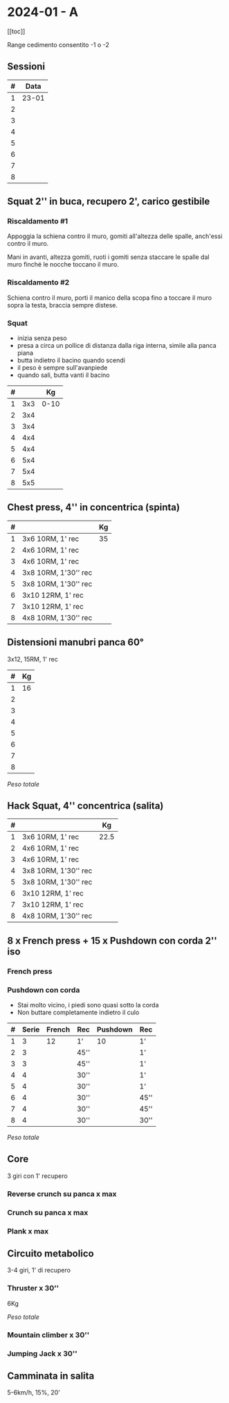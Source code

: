 # 2024-01 - A

[[toc]]

Range cedimento consentito -1 o -2

## Sessioni

| #   | Data  |
| --- | ----- |
| 1   | 23-01 |
| 2   |       |
| 3   |       |
| 4   |       |
| 5   |       |
| 6   |       |
| 7   |       |
| 8   |       |

## Squat 2'' in buca, recupero 2', carico gestibile

### Riscaldamento #1

Appoggia la schiena contro il muro, gomiti all'altezza delle spalle, anch'essi contro il muro.

Mani in avanti, altezza gomiti, ruoti i gomiti senza staccare le spalle dal muro finché le nocche toccano il muro.

### Riscaldamento #2

Schiena contro il muro, porti il manico della scopa fino a toccare il muro sopra la testa, braccia sempre distese.

### Squat

- inizia senza peso
- presa a circa un pollice di distanza dalla riga interna, simile alla panca piana
- butta indietro il bacino quando scendi
- il peso è sempre sull'avanpiede
- quando sali, butta vanti il bacino

| #   |     | Kg   |
| --- | --- | ---- |
| 1   | 3x3 | 0-10 |
| 2   | 3x4 |      |
| 3   | 3x4 |      |
| 4   | 4x4 |      |
| 5   | 4x4 |      |
| 6   | 5x4 |      |
| 7   | 5x4 |      |
| 8   | 5x5 |      |

## Chest press, 4'' in concentrica (spinta)

| #   |                      | Kg  |
| --- | -------------------- | --- |
| 1   | 3x6 10RM, 1' rec     | 35  |
| 2   | 4x6 10RM, 1' rec     |     |
| 3   | 4x6 10RM, 1' rec     |     |
| 4   | 3x8 10RM, 1'30'' rec |     |
| 5   | 3x8 10RM, 1'30'' rec |     |
| 6   | 3x10 12RM, 1' rec    |     |
| 7   | 3x10 12RM, 1' rec    |     |
| 8   | 4x8 10RM, 1'30'' rec |     |

## Distensioni manubri panca 60°

3x12, 15RM, 1' rec

| #   | Kg  |
| --- | --- |
| 1   | 16  |
| 2   |     |
| 3   |     |
| 4   |     |
| 5   |     |
| 6   |     |
| 7   |     |
| 8   |     |

*Peso totale*

## Hack Squat, 4'' concentrica (salita)

| #   |                      | Kg   |
| --- | -------------------- | ---- |
| 1   | 3x6 10RM, 1' rec     | 22.5 |
| 2   | 4x6 10RM, 1' rec     |      |
| 3   | 4x6 10RM, 1' rec     |      |
| 4   | 3x8 10RM, 1'30'' rec |      |
| 5   | 3x8 10RM, 1'30'' rec |      |
| 6   | 3x10 12RM, 1' rec    |      |
| 7   | 3x10 12RM, 1' rec    |      |
| 8   | 4x8 10RM, 1'30'' rec |      |

## 8 x French press + 15 x Pushdown con corda 2'' iso

### French press

### Pushdown con corda

- Stai molto vicino, i piedi sono quasi sotto la corda
- Non buttare completamente indietro il culo

| #   | Serie | French | Rec  | Pushdown | Rec  |
| --- | ----- | ------ | ---- | -------- | ---- |
| 1   | 3     | 12     | 1'   | 10       | 1'   |
| 2   | 3     |        | 45'' |          | 1'   |
| 3   | 3     |        | 45'' |          | 1'   |
| 4   | 4     |        | 30'' |          | 1'   |
| 5   | 4     |        | 30'' |          | 1'   |
| 6   | 4     |        | 30'' |          | 45'' |
| 7   | 4     |        | 30'' |          | 45'' |
| 8   | 4     |        | 30'' |          | 30'' |

*Peso totale*

## Core

3 giri con 1' recupero

### Reverse crunch su panca x max

### Crunch su panca x max

### Plank x max

## Circuito metabolico

3-4 giri, 1' di recupero

### Thruster x 30''

6Kg

*Peso totale*

### Mountain climber x 30''

### Jumping Jack x 30''

## Camminata in salita

5-6km/h, 15%, 20'
